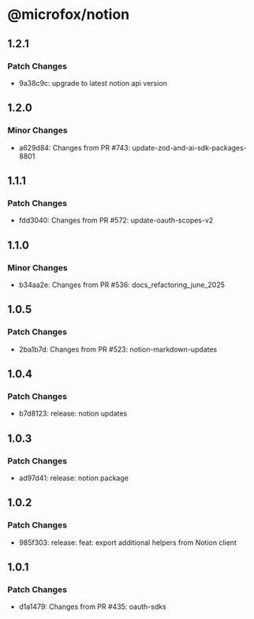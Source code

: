 # @microfox/notion

## 1.2.1

### Patch Changes

- 9a38c9c: upgrade to latest notion api version

## 1.2.0

### Minor Changes

- a629d84: Changes from PR #743: update-zod-and-ai-sdk-packages-8801

## 1.1.1

### Patch Changes

- fdd3040: Changes from PR #572: update-oauth-scopes-v2

## 1.1.0

### Minor Changes

- b34aa2e: Changes from PR #536: docs_refactoring_june_2025

## 1.0.5

### Patch Changes

- 2ba1b7d: Changes from PR #523: notion-markdown-updates

## 1.0.4

### Patch Changes

- b7d8123: release: notion updates

## 1.0.3

### Patch Changes

- ad97d41: release: notion package

## 1.0.2

### Patch Changes

- 985f303: release: feat: export additional helpers from Notion client

## 1.0.1

### Patch Changes

- d1a1479: Changes from PR #435: oauth-sdks
